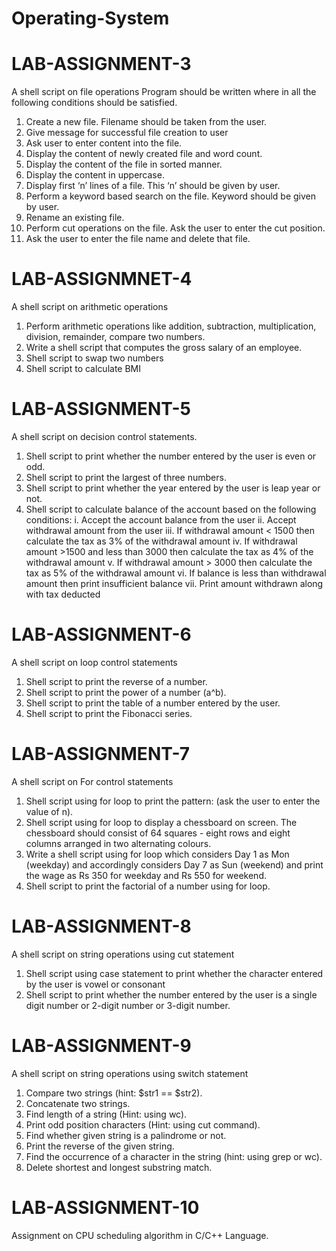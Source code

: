 # Operating-System

# LAB-ASSIGNMENT-3
A shell script on file operations
Program should be written where in all the following conditions should be satisfied.
1.	Create a new file. Filename should be taken from the user.
2.	Give message for successful file creation to user
3.	Ask user to enter content into the file.
4.	Display the content of newly created file and word count.
5.	Display the content of the file in sorted manner.
6.	Display the content in uppercase.
7.	Display first ‘n’ lines of a file. This ‘n’ should be given by user.
8.	Perform a keyword based search on the file. Keyword should be given by user.
9.	Rename an existing file.
10.	Perform cut operations on the file. Ask the user to enter the cut position.
11.	Ask the user to enter the file name and delete that file. 


# LAB-ASSIGNMNET-4
A shell script on arithmetic operations

1. Perform arithmetic operations like addition, subtraction, multiplication, division, remainder, compare two numbers.
2. Write a shell script that computes the gross salary of an employee.
3. Shell script to swap two numbers
4. Shell script to calculate BMI


# LAB-ASSIGNMENT-5
A shell script on decision control statements.

1. Shell script to print whether the number entered by the user is even or odd.
2. Shell script to print the largest of three numbers.
3. Shell script to print whether the year entered by the user is leap year or not.
4. Shell script to calculate balance of the account based on the following conditions:
   i.	Accept the account balance from the user
   ii.	Accept withdrawal amount from the user
   iii.	If withdrawal amount < 1500 then calculate the tax as 3% of the withdrawal amount
   iv.	If withdrawal amount >1500 and less than 3000 then calculate the tax as 4% of the withdrawal amount
   v.	If withdrawal amount > 3000 then calculate the tax as 5% of the withdrawal amount
   vi.	If balance is less than withdrawal amount then print insufficient balance
   vii.	Print amount withdrawn along with tax deducted

# LAB-ASSIGNMENT-6
A shell script on loop control statements
1. Shell script to print the reverse of a number.
2. Shell script to print the power of a number (a^b).
3. Shell script to print the table of a number entered by the user.
4. Shell script to print the Fibonacci series.

# LAB-ASSIGNMENT-7
A shell script on For control statements
1. Shell script using for loop to print the pattern: (ask the user to enter the value of n).
2. Shell script using for loop to display a chessboard on screen. The chessboard should consist of 64 squares - eight rows and eight columns arranged in two alternating colours.
3. Write a shell script using for loop which considers Day 1 as Mon (weekday) and accordingly considers Day 7 as Sun (weekend) and print the wage as Rs 350 for weekday and Rs 550 for weekend.
4. Shell script to print the factorial of a number using for loop.

# LAB-ASSIGNMENT-8
A shell script on string operations using cut statement
1. Shell script using case statement to print whether the character entered by the user is vowel or consonant 
2. Shell script to print whether the number entered by the user is a single digit number or 2-digit number or 3-digit number.

# LAB-ASSIGNMENT-9
A shell script on string operations using switch statement
1. Compare two strings (hint: $str1 == $str2).
2. Concatenate two strings.
3. Find length of a string (Hint: using wc).
4. Print odd position characters (Hint: using cut command).
5. Find whether given string is a palindrome or not.
6. Print the reverse of the given string.
7. Find the occurrence of a character in the string (hint: using grep or wc).
8. Delete shortest and longest substring match.

# LAB-ASSIGNMENT-10
Assignment on CPU scheduling algorithm in C/C++ Language.
